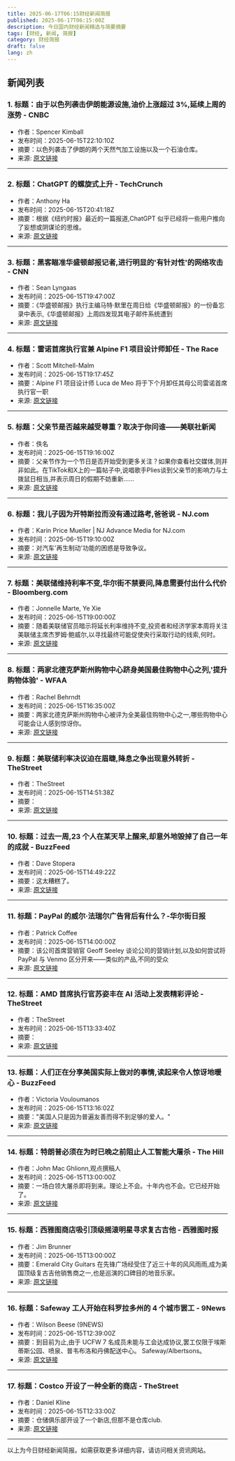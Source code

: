```yaml
---
title: 2025-06-17T06:15财经新闻简报
published: 2025-06-17T06:15:00Z
description: 今日国内财经新闻精选与简要摘要
tags: [财经, 新闻, 简报]
category: 财经简报
draft: false
lang: zh
---
```


## 新闻列表

### 1. 标题：由于以色列袭击伊朗能源设施,油价上涨超过 3%,延续上周的涨势 - CNBC
- 作者：Spencer Kimball
- 发布时间：2025-06-15T22:10:10Z
- 摘要：以色列袭击了伊朗的两个天然气加工设施以及一个石油仓库。
- 来源: [原文链接](https://www.cnbc.com/2025/06/15/oil-prices-jump-after-israel-strikes-energy-facilities-in-iran.html)

---

### 2. 标题：ChatGPT 的螺旋式上升 - TechCrunch
- 作者：Anthony Ha
- 发布时间：2025-06-15T20:41:18Z
- 摘要：根据《纽约时报》最近的一篇报道,ChatGPT 似乎已经将一些用户推向了妄想或阴谋论的思维。
- 来源: [原文链接](https://techcrunch.com/2025/06/15/spiraling-with-chatgpt/)

---

### 3. 标题：黑客瞄准华盛顿邮报记者,进行明显的'有针对性'的网络攻击 - CNN
- 作者：Sean Lyngaas
- 发布时间：2025-06-15T19:47:00Z
- 摘要：《华盛顿邮报》执行主编马特·默里在周日给《华盛顿邮报》的一份备忘录中表示,《华盛顿邮报》上周四发现其电子邮件系统遭到
- 来源: [原文链接](https://www.cnn.com/2025/06/15/media/washington-post-cyberback-emails)

---

### 4. 标题：雷诺首席执行官兼 Alpine F1 项目设计师卸任 - The Race
- 作者：Scott Mitchell-Malm
- 发布时间：2025-06-15T19:17:45Z
- 摘要：Alpine F1 项目设计师 Luca de Meo 将于下个月卸任其母公司雷诺首席执行官一职
- 来源: [原文链接](https://www.the-race.com/formula-1/renault-ceo-and-architect-of-alpine-f1-project-luca-de-meo-stepping-down/)

---

### 5. 标题：父亲节是否越来越受尊重？取决于你问谁——美联社新闻
- 作者：佚名
- 发布时间：2025-06-15T19:16:00Z
- 摘要：父亲节作为一个节日是否开始受到更多关注？如果你查看社交媒体,则并非如此。在TikTok和X上的一篇帖子中,说唱歌手Plies谈到父亲节的影响力与土拨鼠日相当,并表示周日的假期不妨重新……
- 来源: [原文链接](https://apnews.com/article/fathers-day-spending-free-fast-food-plies-a5becbf221fb59434e989623c3476b63)

---

### 6. 标题：我儿子因为开特斯拉而没有通过路考,爸爸说 - NJ.com
- 作者：Karin Price Mueller | NJ Advance Media for NJ.com
- 发布时间：2025-06-15T19:10:00Z
- 摘要：对汽车'再生制动'功能的困惑是导致争议。
- 来源: [原文链接](https://www.nj.com/news/2025/06/my-son-flunked-his-road-test-because-he-was-driving-a-tesla-dad-says.html)

---

### 7. 标题：美联储维持利率不变,华尔街不禁要问,降息需要付出什么代价 - Bloomberg.com
- 作者：Jonnelle Marte, Ye Xie
- 发布时间：2025-06-15T19:00:00Z
- 摘要：随着美联储官员暗示将延长利率维持不变,投资者和经济学家本周将关注美联储主席杰罗姆·鲍威尔,以寻找最终可能促使央行采取行动的线索,何时。
- 来源: [原文链接](https://www.bloomberg.com/news/articles/2025-06-15/fed-on-hold-leaves-wall-street-asking-what-it-will-take-to-cut-interest-rates)

---

### 8. 标题：两家北德克萨斯州购物中心跻身美国最佳购物中心之列,'提升购物体验' - WFAA
- 作者：Rachel Behrndt
- 发布时间：2025-06-15T16:35:00Z
- 摘要：两家北德克萨斯州购物中心被评为全美最佳购物中心之一,哪些购物中心可能会让人感到惊讶你。
- 来源: [原文链接](https://www.wfaa.com/article/features/north-texas-dallas-malls-top-ten-usa-today/287-a17b1ee1-923f-41bd-bfca-d6a88a81f915)

---

### 9. 标题：美联储利率决议迫在眉睫,降息之争出现意外转折 - TheStreet
- 作者：TheStreet
- 发布时间：2025-06-15T14:51:38Z
- 摘要：
- 来源: [原文链接](https://www.thestreet.com/fed/federal-reserve-white-house-interest-rate-cut-battle-heats-up)

---

### 10. 标题：过去一周,23 个人在某天早上醒来,却意外地毁掉了自己一年的成就 - BuzzFeed
- 作者：Dave Stopera
- 发布时间：2025-06-15T14:49:22Z
- 摘要：这太糟糕了。
- 来源: [原文链接](https://www.buzzfeed.com/daves4/tough-week-june-15-2025)

---

### 11. 标题：PayPal 的威尔·法瑞尔广告背后有什么？-华尔街日报
- 作者：Patrick Coffee
- 发布时间：2025-06-15T14:00:00Z
- 摘要：该公司首席营销官 Geoff Seeley 谈论公司的营销计划,以及如何尝试将 PayPal 与 Venmo 区分开来——类似的产品,不同的受众
- 来源: [原文链接](https://www.wsj.com/business/media/whats-behind-paypals-will-ferrell-ads-558eb81c)

---

### 12. 标题：AMD 首席执行官苏姿丰在 AI 活动上发表精彩评论 - TheStreet
- 作者：TheStreet
- 发布时间：2025-06-15T13:33:40Z
- 摘要：
- 来源: [原文链接](https://www.thestreet.com/investing/stocks/amd-ceo-su-turns-heads-with-comments-at-ai-event)

---

### 13. 标题：人们正在分享美国实际上做对的事情,读起来令人惊讶地暖心 - BuzzFeed
- 作者：Victoria Vouloumanos
- 发布时间：2025-06-15T13:16:02Z
- 摘要："美国人只是因为普遍友善而得不到足够的爱人。"
- 来源: [原文链接](https://www.buzzfeed.com/victoriavouloumanos/things-america-does-right-reddit)

---

### 14. 标题：特朗普必须在为时已晚之前阻止人工智能大屠杀 - The Hill
- 作者：John Mac Ghlionn,观点撰稿人
- 发布时间：2025-06-15T13:00:00Z
- 摘要：一场白领大屠杀即将到来。理论上不会。十年内也不会。它已经开始了。
- 来源: [原文链接](https://thehill.com/opinion/technology/5347702-ais-threat-to-american-jobs/)

---

### 15. 标题：西雅图商店吸引顶级摇滚明星寻求复古吉他 - 西雅图时报
- 作者：Jim Brunner
- 发布时间：2025-06-15T13:00:00Z
- 摘要：Emerald City Guitars 在先锋广场经受住了近三十年的风风雨雨,成为美国顶级复古吉他销售商之一,也是巡演的口碑目的地音乐家。
- 来源: [原文链接](https://www.seattletimes.com/seattle-news/how-a-seattle-guitar-shop-pursues-the-holy-grail-of-electric-guitars/)

---

### 16. 标题：Safeway 工人开始在科罗拉多州的 4 个城市罢工 - 9News
- 作者：Wilson Beese (9NEWS)
- 发布时间：2025-06-15T12:39:00Z
- 摘要：到目前为止,由于 UCFW 7 名成员未能与工会达成协议,罢工仅限于埃斯蒂斯公园、喷泉、普韦布洛和丹佛配送中心。 Safeway/Albertsons。
- 来源: [原文链接](https://www.9news.com/article/money/business/safeway-albertsons-strike-colorado/73-4db054dd-b3f4-42f2-9367-cdbb905648ca)

---

### 17. 标题：Costco 开设了一种全新的商店 - TheStreet
- 作者：Daniel Kline
- 发布时间：2025-06-15T12:33:00Z
- 摘要：仓储俱乐部开设了一个新店,但那不是仓库club.
- 来源: [原文链接](https://www.thestreet.com/retail/costco-opens-a-whole-new-kind-of-store)

---


以上为今日财经新闻简报。如需获取更多详细内容，请访问相关资讯网站。